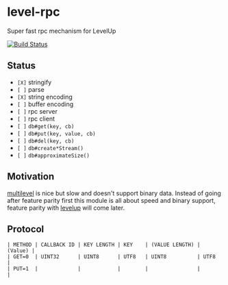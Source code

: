 
# level-rpc

Super fast rpc mechanism for LevelUp

[![Build Status](https://travis-ci.org/juliangruber/level-rpc.png?branch=master)](https://travis-ci.org/juliangruber/level-rpc)

## Status

* `[X]` stringify
* `[ ]` parse
* `[X]` string encoding
* `[ ]` buffer encoding
* `[ ]` rpc server
* `[ ]` rpc client
* `[ ]` `db#get(key, cb)`
* `[ ]` `db#put(key, value, cb)`
* `[ ]` `db#del(key, cb)`
* `[ ]` `db#create*Stream()`
* `[ ]` `db#approximateSize()`

## Motivation

[multilevel](https://github.com/juliangruber/multilevel) is nice but slow and doesn't support binary data. Instead of going after feature parity first this module is all about speed and binary support, feature parity with [levelup](https://github.com/rvagg/node-levelup) will come later.

## Protocol

```
| METHOD | CALLBACK ID | KEY LENGTH | KEY    | (VALUE LENGTH) | (Value) |
| GET=0  | UINT32      | UINT8      | UTF8   | UINT8          | UTF8    |
| PUT=1  |             |            |        |                |         |
```